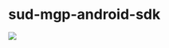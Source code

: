 # sud-mgp-android-sdk

[![](https://jitpack.io/v/zhangcj0709/sud-mgp-android-sdk.svg)](https://jitpack.io/#zhangcj0709/sud-mgp-android-sdk)
